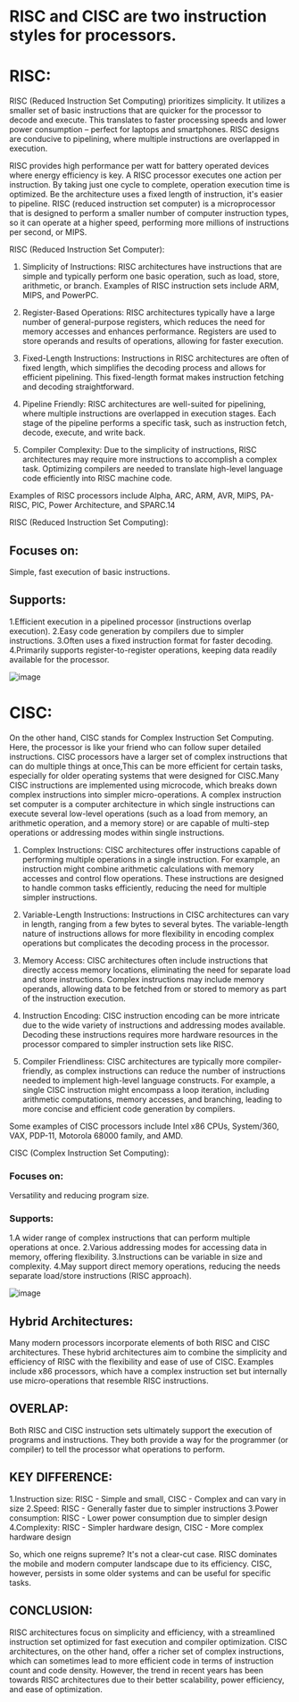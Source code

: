 # RISC and CISC are two instruction styles for processors.

# RISC:

RISC (Reduced Instruction Set Computing) prioritizes simplicity. It utilizes a smaller set of basic
instructions that are quicker for the processor to decode and execute. This translates to faster
processing speeds and lower power consumption – perfect for laptops and smartphones.
RISC designs are conducive to pipelining, where multiple instructions are overlapped in execution.

RISC provides high performance per watt for battery operated devices where energy efficiency is key.
A RISC processor executes one action per instruction. By taking just one cycle to complete, operation execution time is optimized.
Be the architecture uses a fixed length of instruction, it's easier to pipeline.
RISC (reduced instruction set computer) is a microprocessor that is designed to perform a smaller number of computer instruction types, 
so it can operate at a higher speed, performing more millions of instructions per second, or MIPS.

RISC (Reduced Instruction Set Computer):

1. Simplicity of Instructions:
    RISC architectures have instructions that are simple and typically perform one basic operation, such as load, store, arithmetic, or branch.
    Examples of RISC instruction sets include ARM, MIPS, and PowerPC.

2. Register-Based Operations:
    RISC architectures typically have a large number of general-purpose registers, which reduces the need for memory accesses and enhances performance.
    Registers are used to store operands and results of operations, allowing for faster execution.

3. Fixed-Length Instructions:
    Instructions in RISC architectures are often of fixed length, which simplifies the decoding process and allows for efficient pipelining.
    This fixed-length format makes instruction fetching and decoding straightforward.

4. Pipeline Friendly:
    RISC architectures are well-suited for pipelining, where multiple instructions are overlapped in execution stages.
    Each stage of the pipeline performs a specific task, such as instruction fetch, decode, execute, and write back.

5. Compiler Complexity:
    Due to the simplicity of instructions, RISC architectures may require more instructions to accomplish a complex task.
    Optimizing compilers are needed to translate high-level language code efficiently into RISC machine code.

Examples of RISC processors include Alpha, ARC, ARM, AVR, MIPS, PA-RISC, PIC, Power Architecture, and SPARC.14

RISC (Reduced Instruction Set Computing):
## Focuses on:
 Simple, fast execution of basic instructions.
## Supports:
 1.Efficient execution in a pipelined processor (instructions overlap execution).
 2.Easy code generation by compilers due to simpler instructions.
 3.Often uses a fixed instruction format for faster decoding.
 4.Primarily supports register-to-register operations, keeping data readily available for the
processor.

![image](https://github.com/ShyamT-23IT149/RISC-and-CISC-Instruction-Set/assets/168494937/678e3cfd-84e4-4c58-a3d4-dea9ad7c1c85)



# CISC:

On the other hand, CISC stands for Complex Instruction Set Computing. Here, the processor is
like your friend who can follow super detailed instructions. CISC processors have a larger set of
complex instructions that can do multiple things at once,This can be more efficient for certain tasks, especially for older
operating systems that were designed for CISC.Many CISC instructions are implemented using microcode, which breaks down complex instructions into simpler micro-operations.
A complex instruction set computer is a computer architecture in which single instructions can execute several low-level operations (such as a load from memory, 
an arithmetic operation, and a memory store) or are capable of multi-step operations or addressing modes within single instructions.


1. Complex Instructions:
      CISC architectures offer instructions capable of performing multiple operations in a single instruction. For example, an instruction might combine arithmetic calculations with memory accesses and control flow operations.
      These instructions are designed to handle common tasks efficiently, reducing the need for multiple simpler instructions.

2. Variable-Length Instructions:
      Instructions in CISC architectures can vary in length, ranging from a few bytes to several bytes.
      The variable-length nature of instructions allows for more flexibility in encoding complex operations but complicates the decoding process in the processor.

3. Memory Access:
      CISC architectures often include instructions that directly access memory locations, eliminating the need for separate load and store instructions.
      Complex instructions may include memory operands, allowing data to be fetched from or stored to memory as part of the instruction execution.

4. Instruction Encoding:
      CISC instruction encoding can be more intricate due to the wide variety of instructions and addressing modes available.
      Decoding these instructions requires more hardware resources in the processor compared to simpler instruction sets like RISC.

5. Compiler Friendliness:
      CISC architectures are typically more compiler-friendly, as complex instructions can reduce the number of instructions needed to implement high-level language constructs.
      For example, a single CISC instruction might encompass a loop iteration, including arithmetic computations, memory accesses, and branching, leading to more concise and efficient code generation by compilers.

Some examples of CISC processors include Intel x86 CPUs, System/360, VAX, PDP-11, Motorola 68000 family, and AMD.

CISC (Complex Instruction Set Computing):
### Focuses on:
Versatility and reducing program size.
### Supports:
 1.A wider range of complex instructions that can perform multiple operations at once.
 2.Various addressing modes for accessing data in memory, offering flexibility.
 3.Instructions can be variable in size and complexity.
 4.May support direct memory operations, reducing the needs separate load/store instructions
(RISC approach).

![image](https://github.com/ShyamT-23IT149/RISC-and-CISC-Instruction-Set/assets/168494937/740e347e-0cd9-45ca-8f06-e9ef6fc1c6a6)


## Hybrid Architectures:
  Many modern processors incorporate elements of both RISC and CISC architectures.
These hybrid architectures aim to combine the simplicity and efficiency of RISC with the flexibility and ease of use of CISC.
Examples include x86 processors, which have a complex instruction set but internally use micro-operations that resemble RISC instructions.

## OVERLAP:
  Both RISC and CISC instruction sets ultimately support the execution of programs and
instructions.
  They both provide a way for the programmer (or compiler) to tell the processor what
operations to perform.

## KEY DIFFERENCE:

  1.Instruction size: RISC - Simple and small, CISC - Complex and can vary in size
  2.Speed: RISC - Generally faster due to simpler instructions
  3.Power consumption: RISC - Lower power consumption due to simpler design
  4.Complexity: RISC - Simpler hardware design, CISC - More complex hardware design

So, which one reigns supreme? It's not a clear-cut case. RISC dominates the mobile and modern
computer landscape due to its efficiency. CISC, however, persists in some older systems and can
be useful for specific tasks.

## CONCLUSION:

RISC architectures focus on simplicity and efficiency, with a streamlined instruction set optimized for fast execution and compiler optimization. 
CISC architectures, on the other hand, offer a richer set of complex instructions, which can sometimes lead to more efficient code in terms of instruction count and code density.
However, the trend in recent years has been towards RISC architectures due to their better scalability, power efficiency, and ease of optimization.
